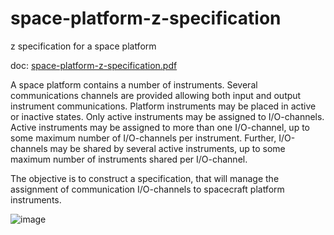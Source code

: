 # space-platform-z-specification
z specification for a space platform

doc:
[space-platform-z-specification.pdf](https://github.com/shayanpasokhi/space-platform-z-specification/files/10174455/space-platform-z-specification.pdf)

A space platform contains a number of instruments. Several
communications channels are provided allowing both input and
output instrument communications. Platform instruments may be
placed in active or inactive states. Only active instruments may be
assigned to I/O-channels. Active instruments may be assigned to
more than one I/O-channel, up to some maximum number of
I/O-channels per instrument. Further, I/O-channels may be shared
by several active instruments, up to some maximum number of
instruments shared per I/O-channel.

The objective is to construct a specification, that will
manage the assignment of communication I/O-channels to
spacecraft platform instruments.

![image](https://user-images.githubusercontent.com/81962498/206135626-02719bc2-997c-4e24-906a-a7707af49019.png)

